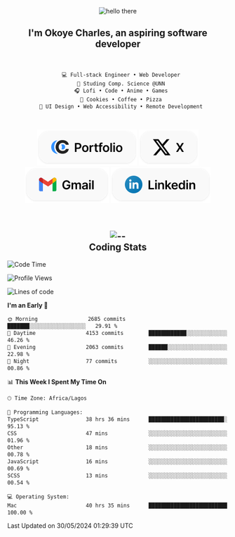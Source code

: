 <div align="center">
  
  <img src="https://readme-typing-svg.demolab.com?font=Fira+Code&weight=600&size=24&duration=4000&pause=300&color=3291FF&center=true&vCenter=true&random=false&width=300&height=24&lines=Hey+There;Hola;Namaste;Aloha;Bonjour;Konnichiwa" alt="hello there" height="36" width="300" />
  <h2>I'm <strong>Okoye Charles</strong>, an aspiring software developer</h2>
  
</div>

<br/>

<div align="center">
  
  ```
    💻 Full-stack Engineer • Web Developer
    💼 Studing Comp. Science @UNN
    🎧 Lofi • Code • Anime • Games
    🍪 Cookies • Coffee • Pizza
    📖 UI Design • Web Accessibility • Remote Development
  ```

</div>

<br/>

<div align="center">

  [![portfolio](./assets/badge-portfolio.svg)](https://okoyecharles.com)
  [![X](./assets/badge-x.svg)](https://x.com/okoyecharlesk)
  [![mail](./assets/badge-mail.svg)](mailto:okoyecharles509@gmail.com)
  [![linkedin](./assets/badge-linkedin.svg)](https://linkedin.com/in/okoyecharles)
  
</div>

<br/>



<div align="center">

  <h2>
    <img src="https://media.giphy.com/media/UVG0BN8TOMKkPOJS6e/giphy.gif?cid=790b7611dhvp8dydhh4r22mjr73owy4d5zzlo7s5zyk60w8s&ep=v1_stickers_search&rid=giphy.gif&ct=s" alt="--" height="50" width="50" />
    <br/>
    Coding Stats
  </h2>
  
</div>

<!--START_SECTION:waka-->
![Code Time](http://img.shields.io/badge/Code%20Time-103%20hrs%2031%20mins-blue)

![Profile Views](http://img.shields.io/badge/Profile%20Views-68-blue)

![Lines of code](https://img.shields.io/badge/From%20Hello%20World%20I%27ve%20Written-7.5%20million%20lines%20of%20code-blue)

**I'm an Early 🐤** 

```text
🌞 Morning                2685 commits        ███████░░░░░░░░░░░░░░░░░░   29.91 % 
🌆 Daytime                4153 commits        ████████████░░░░░░░░░░░░░   46.26 % 
🌃 Evening                2063 commits        ██████░░░░░░░░░░░░░░░░░░░   22.98 % 
🌙 Night                  77 commits          ░░░░░░░░░░░░░░░░░░░░░░░░░   00.86 % 
```


📊 **This Week I Spent My Time On** 

```text
🕑︎ Time Zone: Africa/Lagos

💬 Programming Languages: 
TypeScript               38 hrs 36 mins      ████████████████████████░   95.13 % 
CSS                      47 mins             ░░░░░░░░░░░░░░░░░░░░░░░░░   01.96 % 
Other                    18 mins             ░░░░░░░░░░░░░░░░░░░░░░░░░   00.78 % 
JavaScript               16 mins             ░░░░░░░░░░░░░░░░░░░░░░░░░   00.69 % 
SCSS                     13 mins             ░░░░░░░░░░░░░░░░░░░░░░░░░   00.54 % 

💻 Operating System: 
Mac                      40 hrs 35 mins      █████████████████████████   100.00 % 
```


 Last Updated on 30/05/2024 01:29:39 UTC
<!--END_SECTION:waka-->
